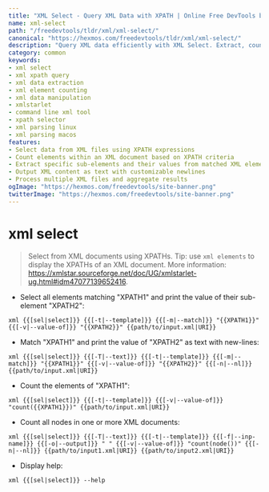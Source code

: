 ```yaml
---
title: "XML Select - Query XML Data with XPATH | Online Free DevTools by Hexmos"
name: xml-select
path: "/freedevtools/tldr/xml/xml-select/"
canonical: "https://hexmos.com/freedevtools/tldr/xml/xml-select/"
description: "Query XML data efficiently with XML Select. Extract, count, and manipulate XML elements using XPATH expressions. Free online tool, no registration required."
category: common
keywords:
- xml select
- xml xpath query
- xml data extraction
- xml element counting
- xml data manipulation
- xmlstarlet
- command line xml tool
- xpath selector
- xml parsing linux
- xml parsing macos
features:
- Select data from XML files using XPATH expressions
- Count elements within an XML document based on XPATH criteria
- Extract specific sub-elements and their values from matched XML elements
- Output XML content as text with customizable newlines
- Process multiple XML files and aggregate results
ogImage: "https://hexmos.com/freedevtools/site-banner.png"
twitterImage: "https://hexmos.com/freedevtools/site-banner.png"
---
```


# xml select

> Select from XML documents using XPATHs.
> Tip: use `xml elements` to display the XPATHs of an XML document.
> More information: <https://xmlstar.sourceforge.net/doc/UG/xmlstarlet-ug.html#idm47077139652416>.

- Select all elements matching "XPATH1" and print the value of their sub-element "XPATH2":

`xml {{[sel|select]}} {{[-t|--template]}} {{[-m|--match]}} "{{XPATH1}}" {{[-v|--value-of]}} "{{XPATH2}}" {{path/to/input.xml|URI}}`

- Match "XPATH1" and print the value of "XPATH2" as text with new-lines:

`xml {{[sel|select]}} {{[-T|--text]}} {{[-t|--template]}} {{[-m|--match]}} "{{XPATH1}}" {{[-v|--value-of]}} "{{XPATH2}}" {{[-n|--nl]}} {{path/to/input.xml|URI}}`

- Count the elements of "XPATH1":

`xml {{[sel|select]}} {{[-t|--template]}} {{[-v|--value-of]}} "count({{XPATH1}})" {{path/to/input.xml|URI}}`

- Count all nodes in one or more XML documents:

`xml {{[sel|select]}} {{[-T|--text]}} {{[-t|--template]}} {{[-f|--inp-name]}} {{[-o|--output]}} " " {{[-v|--value-of]}} "count(node())" {{[-n|--nl]}} {{path/to/input1.xml|URI}} {{path/to/input2.xml|URI}}`

- Display help:

`xml {{[sel|select]}} --help`

